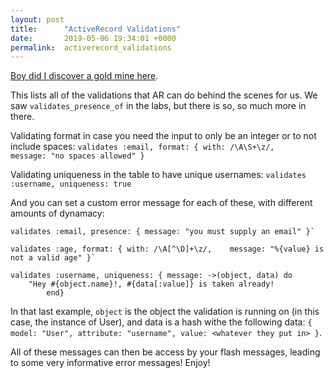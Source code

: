 ```yaml
---
layout: post
title:      "ActiveRecord Validations"
date:       2019-05-06 19:34:01 +0000
permalink:  activerecord_validations
---
```



[Boy did I discover a gold mine here](https://guides.rubyonrails.org/active_record_validations.html).

This lists all of the validations that AR can do behind the scenes for us. We saw `validates_presence_of` in the labs, but there is so, so much more in there.

Validating format in case you need the input to only be an integer or to not include spaces:
`validates :email, format: { with: /\A\S+\z/,    message: "no spaces allowed" }`

Validating uniqueness in the table to have unique usernames:
`validates :username, uniqueness: true`

And you can set a custom error message for each of these, with different amounts of dynamacy:

```
validates :email, presence: { message: "you must supply an email" }`

validates :age, format: { with: /\A[^\D]+\z/,    message: "%{value} is not a valid age" }`

validates :username, uniqueness: { message: ->(object, data) do
    "Hey #{object.name}!, #{data[:value]} is taken already!
		end}
```

In that last example, `object` is the object the validation is running on (in this case, the instance of User), and data is a hash withe the following data: `{ model: "User", attribute: "username", value: <whatever they put in> }`.

All of these messages can then be access by your flash messages, leading to some very informative error messages! Enjoy!
